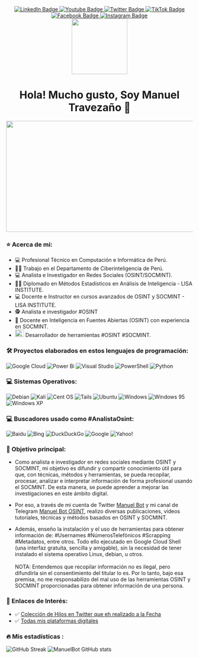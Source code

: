 <div id="badges"align="center">
  <a href="https://www.linkedin.com/in/manuelbot59" target="_blank"rel=" noopener noreferrer">
    <img src="https://img.shields.io/badge/linkedin-%230077B5.svg?style=for-the-badge&logo=linkedin&logoColor=white" alt="LinkedIn Badge"/>
  </a>
  <a href="https://www.youtube.com/channel/UCTAp48-EdoXnnubGHcXTN9A" target="_blank"rel=" noopener noreferrer">
    <img src="https://img.shields.io/badge/YouTube-%23FF0000.svg?style=for-the-badge&logo=YouTube&logoColor=white" alt="Youtube Badge"/>
  </a>
  <a href="https://x.com/ManuelBot59" target="_blank"rel=" noopener noreferrer">
    <img src="https://img.shields.io/badge/Twitter-%231DA1F2.svg?style=for-the-badge&logo=Twitter&logoColor=white" alt="Twitter Badge"/>
  </a>
    <a href="https://www.tiktok.com/@manuelbot59" target="_blank"rel=" noopener noreferrer">
    <img src="https://img.shields.io/badge/TikTok-%23000000.svg?style=for-the-badge&logo=TikTok&logoColor=white" alt="TikTok Badge"/>
  </a>
  <a href="https://www.facebook.com/ManuelBot590" target="_blank"rel=" noopener noreferrer">
    <img src="https://img.shields.io/badge/Facebook-%231877F2.svg?style=for-the-badge&logo=Facebook&logoColor=white" alt="Facebook Badge"/>
  </a>
  <a href="https://www.instagram.com/manuelbot59_" target="_blank"rel=" noopener noreferrer">
    <img src="https://img.shields.io/badge/Instagram-%23E4405F.svg?style=for-the-badge&logo=Instagram&logoColor=white" alt="Instagram Badge"/>
  </a>
  
<br>
  <img src="https://komarev.com/ghpvc/?username=ManuelBot59&label=PROFILE+VIEWS" width="150px"/>
  
<h1>
  Hola! Mucho gusto, Soy Manuel Travezaño 👋
 </h1>
</div>

<div align="center">
  <img src="https://i.ibb.co/S60dsBD/IMG-20190605-075443.png" width="600" height="300"/>
</div>

### :star: Acerca de mi:

- :computer: Profesional Técnico en Computación e Informática de Perú.
- :man_technologist: Trabajo en el Departamento de Ciberinteligencia de Perú.
- :computer: Analista e Investigador en Redes Sociales (OSINT/SOCMINT).
- :man_technologist: Diplomado en Métodos Estadísticos en Análisis de Inteligencia - LISA INSTITUTE.
- :computer: Docente e Instructor en cursos avanzados de OSINT y SOCMINT - LISA INSTITUTE.
- :detective: Analista e investigador #OSINT
- :blue_book: Docente en Inteligencia en Fuentes Abiertas (OSINT) con experiencia en SOCMINT.   
- <img src="https://media.giphy.com/media/WUlplcMpOCEmTGBtBW/giphy.gif" height="20" width="24"> Desarrollador de herramientas #OSINT #SOCMINT.

### :hammer_and_wrench: Proyectos elaborados en estos lenguajes de programación:

![Google Cloud](https://img.shields.io/badge/GoogleCloud-%234285F4.svg?style=for-the-badge&logo=google-cloud&logoColor=white)
![Power Bi](https://img.shields.io/badge/power_bi-F2C811?style=for-the-badge&logo=powerbi&logoColor=black)
![Visual Studio](https://img.shields.io/badge/Visual%20Studio-5C2D91.svg?style=for-the-badge&logo=visual-studio&logoColor=white)
![PowerShell](https://img.shields.io/badge/PowerShell-%235391FE.svg?style=for-the-badge&logo=powershell&logoColor=white)
![Python](https://img.shields.io/badge/python-3670A0?style=for-the-badge&logo=python&logoColor=ffdd54)

### :computer: Sistemas Operativos:
![Debian](https://img.shields.io/badge/Debian-D70A53?style=for-the-badge&logo=debian&logoColor=white)
![Kali](https://img.shields.io/badge/Kali-268BEE?style=for-the-badge&logo=kalilinux&logoColor=white)
![Cent OS](https://img.shields.io/badge/cent%20os-002260?style=for-the-badge&logo=centos&logoColor=F0F0F0)
![Tails](https://img.shields.io/badge/Tails%20-56347C?&style=for-the-badge&logo=tails&logoColor=white)
![Ubuntu](https://img.shields.io/badge/Ubuntu-E95420?style=for-the-badge&logo=ubuntu&logoColor=white)
![Windows](https://img.shields.io/badge/Windows-0078D6?style=for-the-badge&logo=windows&logoColor=white)
![Windows 95](https://img.shields.io/badge/Windows%2095-008484?style=for-the-badge&logo=windows95&logoColor=white)
![Windows XP](https://img.shields.io/badge/Windows%20xp-003399?style=for-the-badge&logo=windowsxp&logoColor=white)

### :computer: Buscadores usado como #AnalistaOsint:

![Baidu](https://img.shields.io/badge/Baidu-2932E1?style=for-the-badge&logo=Baidu&logoColor=white)
![Bing](https://img.shields.io/badge/Microsoft%20Bing-258FFA?style=for-the-badge&logo=Microsoft%20Bing&logoColor=white)
![DuckDuckGo](https://img.shields.io/badge/DuckDuckGo-DE5833?style=for-the-badge&logo=DuckDuckGo&logoColor=white)
![Google](https://img.shields.io/badge/google-4285F4?style=for-the-badge&logo=google&logoColor=white)
![Yahoo!](https://img.shields.io/badge/Yahoo!-6001D2?style=for-the-badge&logo=Yahoo!&logoColor=white)

### :notebook_with_decorative_cover: Objetivo principal:

- Como analista e investigador en redes sociales mediante OSINT y SOCMINT, mi objetivo es difundir y compartir conocimiento útil para que, con técnicas, métodos y herramientas, se pueda recopilar, procesar, analizar e interpretar información de forma profesional usando el SOCMINT. De esta manera, se puede aprender a mejorar las investigaciones en este ámbito digital.

- Por eso, a través de mi cuenta de Twitter [Manuel Bot](https://twitter.com/ManuelBot59) y mi canal de Telegram [Manuel Bot OSINT](https://t.me/OsintManuelBot59), realizo diversas publicaciones, vídeos tutoriales, técnicas y métodos basados en OSINT y SOCMINT.
- Además, enseño la instalación y el uso de herramientas para obtener información de: #Usernames #NúmerosTelefónicos #Scrapping #Metadatos, entre otros. Todo ello ejecutado en Google Cloud Shell (una interfaz gratuita, sencilla y amigable), sin la necesidad de tener instalado el sistema operativo Linux, debian, u otros.
<br><br>
NOTA: Entendemos que recopilar información no es ilegal, pero difundirla sin el consentimiento del titular lo es. Por lo tanto, bajo esa premisa, no me responsabilizo del mal uso de las herramientas OSINT y SOCMINT proporcionadas para obtener información de una persona.

### 📝 Enlaces de Interés:
- ✅ [Colección de Hilos en Twitter que eh realizado a la Fecha](https://linktr.ee/proyectosmanuelbot)
- ✅ [Todas mis plataformas digitales](https://linktr.ee/manuelbot59)


### :fire: Mis estadísticas :
![GitHub Streak](http://github-readme-streak-stats.herokuapp.com?user=ManuelBot59&theme=dark&background=000000)
![ManuelBot GitHub stats](https://github-readme-stats.vercel.app/api?username=ManuelBot59)
